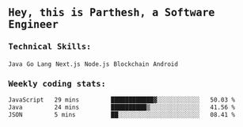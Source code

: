 <samp>
    <h2>Hey, this is Parthesh, a Software Engineer</h2>
    <h3>Technical Skills: </h3>
    <code>Java</code> <code>Go Lang</code> <code>Next.js</code> <code>Node.js</code> <code>Blockchain</code> <code>Android</code>
    <h3>Weekly coding stats:</h3>
<!--START_SECTION:waka-->

```txt
JavaScript   29 mins         ████████████▓░░░░░░░░░░░░   50.03 %
Java         24 mins         ██████████▒░░░░░░░░░░░░░░   41.56 %
JSON         5 mins          ██░░░░░░░░░░░░░░░░░░░░░░░   08.41 %
```

<!--END_SECTION:waka-->
</samp>
